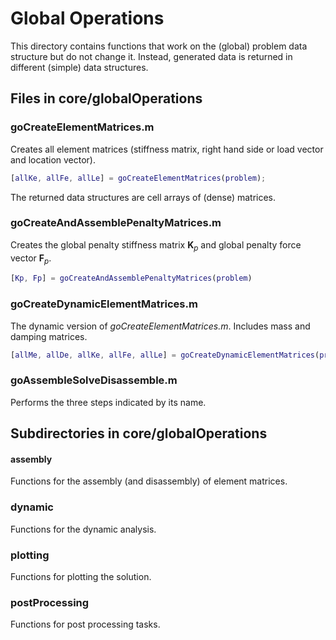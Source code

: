 # Global Operations

This directory contains functions that work on the (global) problem data structure but do not change it. Instead, generated data is returned in different (simple) data structures.

## Files in core/globalOperations

### goCreateElementMatrices.m
Creates all element matrices (stiffness matrix, right hand side or load vector and location vector).

```matlab
[allKe, allFe, allLe] = goCreateElementMatrices(problem);
```
The returned data structures are cell arrays of (dense) matrices.

### goCreateAndAssemblePenaltyMatrices.m
Creates the global penalty stiffness matrix $`\mathbf{K}_p`$ and global penalty force vector $`\mathbf{F}_p`$.

```matlab
[Kp, Fp] = goCreateAndAssemblePenaltyMatrices(problem)
```

### goCreateDynamicElementMatrices.m
The dynamic version of *goCreateElementMatrices.m*. Includes mass and damping matrices.
```matlab
[allMe, allDe, allKe, allFe, allLe] = goCreateDynamicElementMatrices(problem);
```

### goAssembleSolveDisassemble.m 
Performs the three steps indicated by its name.

## Subdirectories in core/globalOperations
#### assembly
Functions for the assembly (and disassembly) of element matrices.

### dynamic
Functions for the dynamic analysis.

### plotting 
Functions for plotting the solution.

### postProcessing
Functions for post processing tasks.
